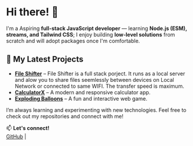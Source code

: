 # Hi there! 👋  

I'm a Aspiring **full-stack JavaScript developer** — learning **Node.js (ESM), streams, and Tailwind CSS**; I enjoy building **low-level solutions** from scratch and will adopt packages once I'm comfortable.  

## 🚀 My Latest Projects
- **[File Shifter](https://github.com/usmandev24/file_shifter)** – File Shifter is a full stack porject. It runs as a local server and alow you to share files seemlessly between devices on Local Network or connected to same WIFI. The transfer speed is maximum.
- **[CalculatorX](https://github.com/usmandev24/calculatorX)** – A modern and responsive calculator app.  
- **[Exploding Balloons](https://github.com/usmandev24/Exploding_Balloons)** – A fun and interactive web game.  

I’m always learning and experimenting with new technologies. Feel free to check out my repositories and connect with me!  

📫 **Let's connect!**  
[GitHub](https://github.com/usmandev24) |

<!---
usmandev24/usmandev24 is a ✨ special ✨ repository because its `README.md` (this file) appears on your GitHub profile.
You can click the Preview link to take a look at your changes.
--->
